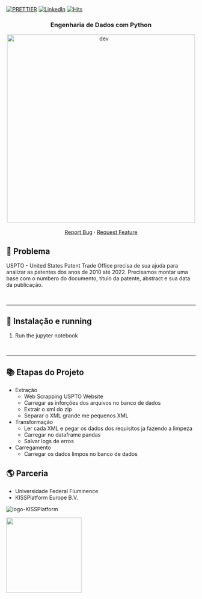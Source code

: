 <!-- PROJECT SHIELDS -->
[![PRETTIER](https://img.shields.io/badge/code_style-prettier-ff69b4.svg?style=flat-square)](https://gitter.im/jlongster/prettie)
[![LinkedIn][linkedin-shield]](https://www.linkedin.com/in/paulo-mota-955218a2/)
[![Hits](https://hits.seeyoufarm.com/api/count/incr/badge.svg?url=https://github.com/paulowiz/uff_engenharia_de_dados_com_python=%23E71A18&title_bg=%23555555&icon=dependabot.svg&icon_color=%23E7E7E7&title=views&edge_flat=false)](https://hits.seeyoufarm.com)
<!-- PROJECT SHIELDS -->



<!-- PROJECT -->
<p align="center">
  <h3 align="center"> 
   Engenharia de Dados com Python 
  </h3> 
  <p align="center">
    <img alt="dev" src="https://insightlab.ufc.br/wp-content/webp-express/webp-images/doc-root/wp-content/uploads/2019/09/Minerando-Dados-%E2%80%BA-Por-que-o-Python-%C3%A9-a-Linguagem.jpg.webp", width=500px, wight=250px>
    <br />
    <br />
    <a href="https://github.com/paulowiz/uff_engenharia_de_dados_com_python/issues">Report Bug</a>
    ·
    <a href="https://github.com/paulowiz/uff_engenharia_de_dados_com_python/issues">Request Feature</a>
  </p>
</p>



<!-- ABOUT THE PROJECT -->
## 🤔 Problema 
USPTO - United States Patent Trade Office precisa de sua ajuda para analizar as patentes dos anos de 2010 até 2022. Precisamos montar uma base com o numbero do documento, titulo da patente, abstract e sua data da publicação.



<br /> 

---

<!-- INSTALLATION -->

## 🔨 Instalação e running 

1. Run the jupyter notebook 

<br />

---

<!-- File Overview -->

## 📚 Etapas do Projeto

- Extração
  - Web Scrapping USPTO Website
  - Carregar as inforções dos arquivos no banco de dados
  - Extrair o xml do zip
  - Separar o XML grande me pequenos XML 
- Transformação
  - Ler cada XML e pegar os dados dos requisitos ja fazendo a limpeza 
  - Carregar no dataframe pandas
  - Salvar logs de erros 
- Carregamento
  - Carregar os dados limpos no banco de dados

## :earth_americas: Parceria

- Universidade Federal Fluminence
- KISSPlatform Europe B.V.

![logo-KISSPlatform](https://user-images.githubusercontent.com/18649504/196274572-a854b3eb-1f25-4037-854e-6d046c25088e.svg)

<img src="https://user-images.githubusercontent.com/18649504/196275688-d5946cdb-b214-4ff6-90fe-5a9faa83d472.png" width="200" height="200" />


<!-- MARKDOWN LINKS & IMAGES -->
[contributors-shield]: https://img.shields.io/github/contributors/othneildrew/Best-README-Template.svg?style=flat-square
[contributors-url]: https://github.com/othneildrew/Best-README-Template/graphs/contributors
[forks-shield]: https://img.shields.io/github/forks/othneildrew/Best-README-Template.svg?style=flat-square
[forks-url]: https://github.com/othneildrew/Best-README-Template/network/members
[stars-shield]: https://img.shields.io/github/stars/othneildrew/Best-README-Template.svg?style=flat-square
[stars-url]: https://github.com/othneildrew/Best-README-Template/stargazers
[issues-shield]: https://img.shields.io/github/issues/othneildrew/Best-README-Template.svg?style=flat-square
[issues-url]: https://github.com/othneildrew/Best-README-Template/issues
[license-shield]: https://img.shields.io/github/license/othneildrew/Best-README-Template.svg?style=flat-square
[license-url]: https://github.com/othneildrew/Best-README-Template/blob/master/LICENSE.txt
[linkedin-shield]: https://img.shields.io/badge/-LinkedIn-black.svg?style=flat-square&logo=linkedin&colorB=555
[linkedin-url]: https://linkedin.com/in/othneildrew
[product-screenshot]: images/screenshot.png
<!-- MARKDOWN LINKS & IMAGES -->
